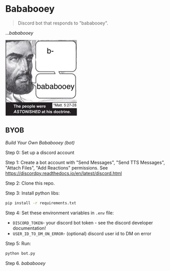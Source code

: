 # Bababooey
> Discord bot that responds to "bababooey".

..._bababooey_

![](doctrine.png)

## BYOB
_Build Your Own Bababooey (bot)_

Step 0: Set up a discord account

Step 1: Create a bot account with "Send Messages", "Send TTS Messages", "Attach Files", "Add Reactions" permissions.
See https://discordpy.readthedocs.io/en/latest/discord.html 

Step 2: Clone this repo.

Step 3: Install python libs:
```bash
pip install -r requirements.txt
```

Step 4: Set these environment variables in `.env` file:
- `DISCORD_TOKEN`- your discord bot token - see the discord developer documentation!
- `USER_ID_TO_DM_ON_ERROR`- (optional) discord user id to DM on error

Step 5: Run:
```bash
python bot.py
```

Step 6. _bababooey_
